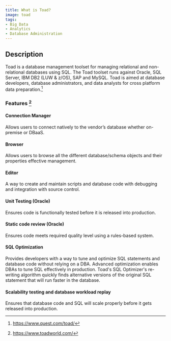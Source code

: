```yaml
---
title: What is Toad?
image: toad
tags:
- Big Data
- Analytics
- Database Administration
---
```

## Description

Toad is a database management toolset for managing relational and non-relational databases using SQL.  The Toad toolset runs against Oracle, SQL Server, IBM DB2 (LUW & z/OS), SAP and MySQL. Toad is aimed at database developers, database administrators, and data analysts for cross platform data preparation.[^1]

### Features [^2]

#### Connection Manager

Allows users to connect natively to the vendor’s database whether on-premise or DBaaS.

#### Browser

Allows users to browse all the different database/schema objects and their properties effective management.

#### Editor

A way to create and maintain scripts and database code with debugging and integration with source control.

#### Unit Testing (Oracle)

Ensures code is functionally tested before it is released into production.

#### Static code review (Oracle)

Ensures code meets required quality level using a rules-based system.

#### SQL Optimization

Provides developers with a way to tune and optimize SQL statements and database code without relying on a DBA. Advanced optimization enables DBAs to tune SQL effectively in production. Toad's SQL Optimizer's re-writing algorithm quickly finds alternative versions of the original SQL statement that will run faster in the database.

#### Scalability testing and database workload replay

Ensures that database code and SQL will scale properly before it gets released into production.

[^1]: https://www.quest.com/toad/
[^2]: https://www.toadworld.com/